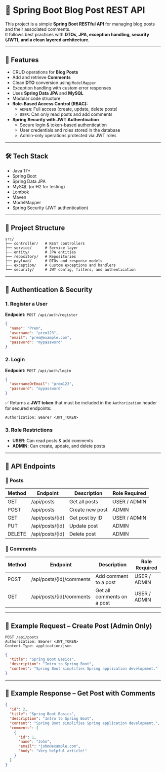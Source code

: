 # 📝 Spring Boot Blog Post REST API

This project is a simple **Spring Boot RESTful API** for managing blog posts and their associated comments.  
It follows best practices with **DTOs, JPA, exception handling, security (JWT), and a clean layered architecture**.

---

## 🚀 Features

- CRUD operations for **Blog Posts**
- Add and retrieve **Comments**
- Clean **DTO** conversion using `ModelMapper`
- Exception handling with custom error responses
- Uses **Spring Data JPA** and **MySQL**
- Modular code structure
- **Role-Based Access Control (RBAC):**
  - `ADMIN`: Full access (create, update, delete posts)
  - `USER`: Can only read posts and add comments
- **Spring Security with JWT Authentication**
  - Secure login & token-based authentication
  - User credentials and roles stored in the database
  - Admin-only operations protected via JWT roles

---

## 🛠️ Tech Stack

- Java 17+
- Spring Boot
- Spring Data JPA
- MySQL (or H2 for testing)
- Lombok
- Maven
- ModelMapper
- Spring Security (JWT authentication)

---

## 📁 Project Structure

```
src/
├── controller/   # REST controllers
├── service/      # Service layer
├── entity/       # JPA entities
├── repository/   # Repositories
├── payload/      # DTOs and response models
├── exception/    # Custom exceptions and handlers
└── security/     # JWT config, filters, and authentication
```

---

## 🔐 Authentication & Security

### 1. Register a User
**Endpoint:** `POST /api/auth/register`  
```json
{
  "name": "Prem",
  "username": "prem123",
  "email": "prem@example.com",
  "password": "mypassword"
}
```

### 2. Login
**Endpoint:** `POST /api/auth/login`  
```json
{
  "usernameOrEmail": "prem123",
  "password": "mypassword"
}
```
✅ Returns a **JWT token** that must be included in the `Authorization` header for secured endpoints:

```
Authorization: Bearer <JWT_TOKEN>
```

### 3. Role Restrictions
- **USER**: Can read posts & add comments  
- **ADMIN**: Can create, update, and delete posts

---

## 🔌 API Endpoints

### 📄 Posts
| Method | Endpoint         | Description         | Role Required |
|--------|------------------|---------------------|---------------|
| GET    | /api/posts       | Get all posts       | USER / ADMIN |
| POST   | /api/posts       | Create new post     | ADMIN        |
| GET    | /api/posts/{id}  | Get post by ID      | USER / ADMIN |
| PUT    | /api/posts/{id}  | Update post         | ADMIN        |
| DELETE | /api/posts/{id}  | Delete post         | ADMIN        |

### 💬 Comments
| Method | Endpoint                    | Description               | Role Required |
|--------|-----------------------------|---------------------------|---------------|
| POST   | /api/posts/{id}/comments    | Add comment to a post     | USER / ADMIN |
| GET    | /api/posts/{id}/comments    | Get all comments on a post| USER / ADMIN |

---

## 🧪 Example Request – Create Post (Admin Only)

```http
POST /api/posts
Authorization: Bearer <JWT_TOKEN>
Content-Type: application/json
```
```json
{
  "title": "Spring Boot Basics",
  "description": "Intro to Spring Boot",
  "content": "Spring Boot simplifies Spring application development."
}
```

---

## 🧪 Example Response – Get Post with Comments

```json
{
  "id": 2,
  "title": "Spring Boot Basics",
  "description": "Intro to Spring Boot",
  "content": "Spring Boot simplifies Spring application development.",
  "comments": [
    {
      "id": 1,
      "name": "John",
      "email": "john@example.com",
      "body": "Very helpful article!"
    }
  ]
}
```

